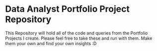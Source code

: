 # Data Analyst Portfolio Project Repository
This Repository will hold all of the code and queries from the Portfolio Projects I create. 
Please feel free to take these and run with them. Make them your own and find your own insights :D
